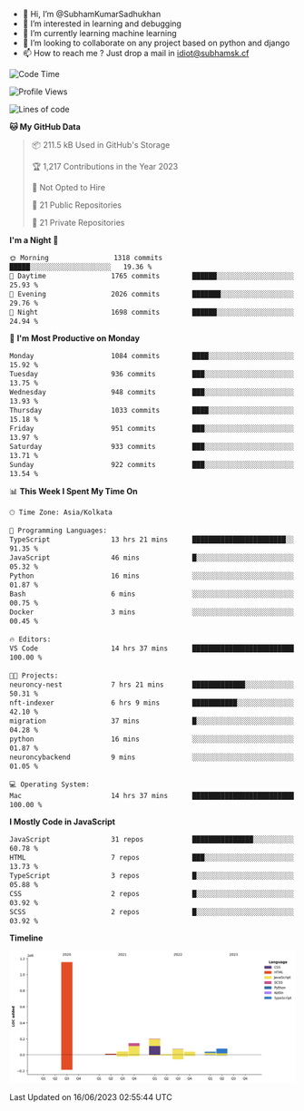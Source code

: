 - 👋 Hi, I’m @SubhamKumarSadhukhan
- 👀 I’m interested in learning and debugging
- 🌱 I’m currently learning machine learning
- 💞️ I’m looking to collaborate on any project based on python and django
- 📫 How to reach me ?
      Just drop a mail in idiot@subhamsk.cf

<!---
SubhamKumarSadhukhan/SubhamKumarSadhukhan is a ✨ special ✨ repository because its `README.md` (this file) appears on your GitHub profile.
You can click the Preview link to take a look at your changes.
--->


<!--START_SECTION:waka-->
![Code Time](http://img.shields.io/badge/Code%20Time-1%2C232%20hrs%202%20mins-blue)

![Profile Views](http://img.shields.io/badge/Profile%20Views-4-blue)

![Lines of code](https://img.shields.io/badge/From%20Hello%20World%20I%27ve%20Written-1.8%20million%20lines%20of%20code-blue)

**🐱 My GitHub Data** 

> 📦 211.5 kB Used in GitHub's Storage 
 > 
> 🏆 1,217 Contributions in the Year 2023
 > 
> 🚫 Not Opted to Hire
 > 
> 📜 21 Public Repositories 
 > 
> 🔑 21 Private Repositories 
 > 
**I'm a Night 🦉** 

```text
🌞 Morning                1318 commits        █████░░░░░░░░░░░░░░░░░░░░   19.36 % 
🌆 Daytime                1765 commits        ██████░░░░░░░░░░░░░░░░░░░   25.93 % 
🌃 Evening                2026 commits        ███████░░░░░░░░░░░░░░░░░░   29.76 % 
🌙 Night                  1698 commits        ██████░░░░░░░░░░░░░░░░░░░   24.94 % 
```
📅 **I'm Most Productive on Monday** 

```text
Monday                   1084 commits        ████░░░░░░░░░░░░░░░░░░░░░   15.92 % 
Tuesday                  936 commits         ███░░░░░░░░░░░░░░░░░░░░░░   13.75 % 
Wednesday                948 commits         ███░░░░░░░░░░░░░░░░░░░░░░   13.93 % 
Thursday                 1033 commits        ████░░░░░░░░░░░░░░░░░░░░░   15.18 % 
Friday                   951 commits         ███░░░░░░░░░░░░░░░░░░░░░░   13.97 % 
Saturday                 933 commits         ███░░░░░░░░░░░░░░░░░░░░░░   13.71 % 
Sunday                   922 commits         ███░░░░░░░░░░░░░░░░░░░░░░   13.54 % 
```


📊 **This Week I Spent My Time On** 

```text
🕑︎ Time Zone: Asia/Kolkata

💬 Programming Languages: 
TypeScript               13 hrs 21 mins      ███████████████████████░░   91.35 % 
JavaScript               46 mins             █░░░░░░░░░░░░░░░░░░░░░░░░   05.32 % 
Python                   16 mins             ░░░░░░░░░░░░░░░░░░░░░░░░░   01.87 % 
Bash                     6 mins              ░░░░░░░░░░░░░░░░░░░░░░░░░   00.75 % 
Docker                   3 mins              ░░░░░░░░░░░░░░░░░░░░░░░░░   00.45 % 

🔥 Editors: 
VS Code                  14 hrs 37 mins      █████████████████████████   100.00 % 

🐱‍💻 Projects: 
neuroncy-nest            7 hrs 21 mins       █████████████░░░░░░░░░░░░   50.31 % 
nft-indexer              6 hrs 9 mins        ███████████░░░░░░░░░░░░░░   42.10 % 
migration                37 mins             █░░░░░░░░░░░░░░░░░░░░░░░░   04.28 % 
python                   16 mins             ░░░░░░░░░░░░░░░░░░░░░░░░░   01.87 % 
neuroncybackend          9 mins              ░░░░░░░░░░░░░░░░░░░░░░░░░   01.05 % 

💻 Operating System: 
Mac                      14 hrs 37 mins      █████████████████████████   100.00 % 
```

**I Mostly Code in JavaScript** 

```text
JavaScript               31 repos            ███████████████░░░░░░░░░░   60.78 % 
HTML                     7 repos             ███░░░░░░░░░░░░░░░░░░░░░░   13.73 % 
TypeScript               3 repos             █░░░░░░░░░░░░░░░░░░░░░░░░   05.88 % 
CSS                      2 repos             █░░░░░░░░░░░░░░░░░░░░░░░░   03.92 % 
SCSS                     2 repos             █░░░░░░░░░░░░░░░░░░░░░░░░   03.92 % 
```



**Timeline**

![Lines of Code chart](https://raw.githubusercontent.com/SubhamKumarSadhukhan/SubhamKumarSadhukhan/main/assets/bar_graph.png)


 Last Updated on 16/06/2023 02:55:44 UTC
<!--END_SECTION:waka-->
